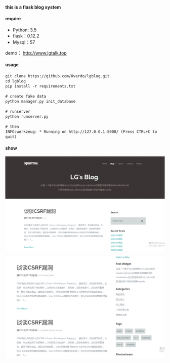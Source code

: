 #### this is a flask blog system

#### require

- Python: 3.5
- flask：0.12.2
- Mysql：57

demo： http://www.lgtalk.top

#### usage

```
git clone https://github.com/Overdo/lgblog.git
cd lgblog
pip install -r requirements.txt

# create fake data
python manager.py init_database

# runserver
python runserver.py

# then 
INFO:werkzeug: * Running on http://127.0.0.1:5000/ (Press CTRL+C to quit)
```

#### show



![demo1.png](https://github.com/Overdo/lgblog/blob/master/demo1.png?raw=true)



![demo2.png](https://github.com/Overdo/lgblog/blob/master/demo2.png?raw=true)